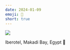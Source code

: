 ```yaml
---
date: 2024-01-09
emoji: 🌴
short: true
---
```


![](/images/iberotel.jpg)

Iberotel, Makadi Bay, Egypt 🌴

